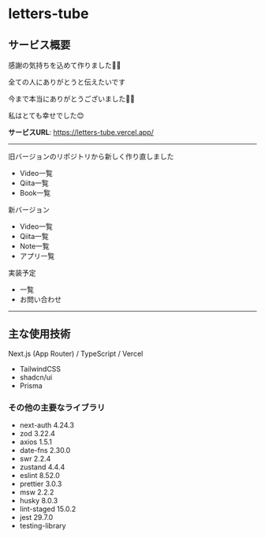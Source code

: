 # letters-tube

## サービス概要
感謝の気持ちを込めて作りました🙇‍♀️

全ての人にありがとうと伝えたいです

今まで本当にありがとうございました🙇‍♀️

私はとても幸せでした😊

**サービスURL**: https://letters-tube.vercel.app/

----------
旧バージョンのリポジトリから新しく作り直しました

- Video一覧
- Qiita一覧
- Book一覧

新バージョン
- Video一覧
- Qiita一覧
- Note一覧
- アプリ一覧

実装予定
- 一覧
- お問い合わせ
-----------
<!--
## サービス利用方法
#### 1. 新規登録後にログインします
#### 2. ランダムに表示されたものから気になったものを1つ見ます
#### 3. 動画を見た後感想を送信してメッセージをシェアします

## メインのターゲットユーザー
- 入学したばかりの方
- この動画が好きでもっと拡散したい方
  
## ユーザーが抱える課題
1. 動画を見たいがどれから見たらいいか分からない

2. 直接、メッセージを送るには恥ずかしがり屋な性格のためできない
   
4. もっとこの動画が拡散できるようにするためにはどうしたらいいか分からない

## 解決方法
1. ランダムで提供します
   
2.3. メッセージを送信した後にTwitterで動画と一緒にメッセージをシェアできます

## 実装した機能
- **ログイン、ログアウト機能**
  - JWT（JSON Web Token）を使用したログイン認証
- **投稿閲覧**
  - ランダムに選択されたものから投稿を閲覧できる
- **タグ機能**
  - タグをつけることで分類されわかりやすく紹介できる
- **タグ検索**
  - タグから検索できる
- **メッセージ機能(コメント機能)**
  - Twitter(x)での投稿を閲覧できる
- **Twitterシェア機能**
  - 動画を拡散できる
    
## 実装予定の機能
- **検索機能**
  - 一覧からタイトル検索できるようにする
- **私だけのおすすめ動画紹介機能**
  - 自分だけのこの動画いちおしですを他の人に紹介できる機能
- **プロフィール機能**
  - 自分がメッセージを送った投稿を見られる機能
## なぜこのサービスを作りたいのか？
Youtubeを更新したタイミングで見ることができなくて後回しにしたり、おすすめを聞くつもりで動画を見ることを後回しにしてしまっていた。その時に溜まった動画を見返した際にカテゴリーで分けれないかと思いました
-->

## 主な使用技術
Next.js (App Router) / TypeScript / Vercel 
- TailwindCSS
- shadcn/ui
- Prisma

### その他の主要なライブラリ
- next-auth 4.24.3
- zod 3.22.4
- axios 1.5.1
- date-fns 2.30.0
- swr 2.2.4
- zustand 4.4.4
- eslint 8.52.0
- prettier 3.0.3
- msw 2.2.2
- husky 8.0.3
- lint-staged 15.0.2
- jest 29.7.0
- testing-library
